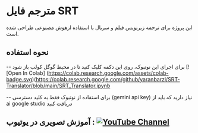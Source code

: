 # مترجم فایل SRT
این پروژه برای ترجمه زیرنویس فیلم و سریال با استفاده ازهوش مصنوعی طراحی شده است.

## نحوه استفاده
-- برای اجرای این نوتبوک، روی این دکمه کلیک کنید تا در محیط گوگل کولب باز شود  [![Open In Colab] (https://colab.research.google.com/assets/colab-badge.svg)(https://colab.research.google.com/github/yaranbarzi/SRT-Translator/blob/main/SRT_Translator.ipynb


-- برای استفاده از نوتبوک فقط به کلید دسترسی (gemini api key) نیاز دارید که باید از ai google studio دریافت کنید



## آموزش تصویری در یوتیوب : [![YouTube Channel](https://img.shields.io/badge/YouTube-FF0000?style=for-the-badge&logo=youtube&logoColor=white)](https://youtube.com/@aigolden)
